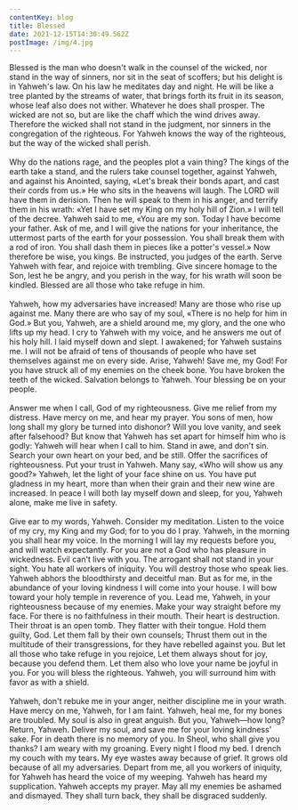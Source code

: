 ```yaml
---
contentKey: blog
title: Blessed
date: 2021-12-15T14:30:49.562Z
postImage: /img/4.jpg
---
```

Blessed is the man who doesn't walk in the counsel of the wicked, nor stand in the way of sinners, nor sit in the seat of scoffers; but his delight is in Yahweh's law. On his law he meditates day and night. He will be like a tree planted by the streams of water, that brings forth its fruit in its season, whose leaf also does not wither. Whatever he does shall prosper. The wicked are not so, but are like the chaff which the wind drives away. Therefore the wicked shall not stand in the judgment, nor sinners in the congregation of the righteous. For Yahweh knows the way of the righteous, but the way of the wicked shall perish.\
\
Why do the nations rage, and the peoples plot a vain thing? The kings of the earth take a stand, and the rulers take counsel together, against Yahweh, and against his Anointed, saying, «Let's break their bonds apart, and cast their cords from us.» He who sits in the heavens will laugh. The LORD will have them in derision. Then he will speak to them in his anger, and terrify them in his wrath: «Yet I have set my King on my holy hill of Zion.» I will tell of the decree. Yahweh said to me, «You are my son. Today I have become your father. Ask of me, and I will give the nations for your inheritance, the uttermost parts of the earth for your possession. You shall break them with a rod of iron. You shall dash them in pieces like a potter's vessel.» Now therefore be wise, you kings. Be instructed, you judges of the earth. Serve Yahweh with fear, and rejoice with trembling. Give sincere homage to the Son, lest he be angry, and you perish in the way, for his wrath will soon be kindled. Blessed are all those who take refuge in him.\
\
Yahweh, how my adversaries have increased! Many are those who rise up against me. Many there are who say of my soul, «There is no help for him in God.» But you, Yahweh, are a shield around me, my glory, and the one who lifts up my head. I cry to Yahweh with my voice, and he answers me out of his holy hill. I laid myself down and slept. I awakened; for Yahweh sustains me. I will not be afraid of tens of thousands of people who have set themselves against me on every side. Arise, Yahweh! Save me, my God! For you have struck all of my enemies on the cheek bone. You have broken the teeth of the wicked. Salvation belongs to Yahweh. Your blessing be on your people.\
\
Answer me when I call, God of my righteousness. Give me relief from my distress. Have mercy on me, and hear my prayer. You sons of men, how long shall my glory be turned into dishonor? Will you love vanity, and seek after falsehood? But know that Yahweh has set apart for himself him who is godly: Yahweh will hear when I call to him. Stand in awe, and don't sin. Search your own heart on your bed, and be still. Offer the sacrifices of righteousness. Put your trust in Yahweh. Many say, «Who will show us any good?» Yahweh, let the light of your face shine on us. You have put gladness in my heart, more than when their grain and their new wine are increased. In peace I will both lay myself down and sleep, for you, Yahweh alone, make me live in safety.\
\
Give ear to my words, Yahweh. Consider my meditation. Listen to the voice of my cry, my King and my God; for to you do I pray. Yahweh, in the morning you shall hear my voice. In the morning I will lay my requests before you, and will watch expectantly. For you are not a God who has pleasure in wickedness. Evil can't live with you. The arrogant shall not stand in your sight. You hate all workers of iniquity. You will destroy those who speak lies. Yahweh abhors the bloodthirsty and deceitful man. But as for me, in the abundance of your loving kindness I will come into your house. I will bow toward your holy temple in reverence of you. Lead me, Yahweh, in your righteousness because of my enemies. Make your way straight before my face. For there is no faithfulness in their mouth. Their heart is destruction. Their throat is an open tomb. They flatter with their tongue. Hold them guilty, God. Let them fall by their own counsels; Thrust them out in the multitude of their transgressions, for they have rebelled against you. But let all those who take refuge in you rejoice, Let them always shout for joy, because you defend them. Let them also who love your name be joyful in you. For you will bless the righteous. Yahweh, you will surround him with favor as with a shield.\
\
Yahweh, don't rebuke me in your anger, neither discipline me in your wrath. Have mercy on me, Yahweh, for I am faint. Yahweh, heal me, for my bones are troubled. My soul is also in great anguish. But you, Yahweh—how long? Return, Yahweh. Deliver my soul, and save me for your loving kindness' sake. For in death there is no memory of you. In Sheol, who shall give you thanks? I am weary with my groaning. Every night I flood my bed. I drench my couch with my tears. My eye wastes away because of grief. It grows old because of all my adversaries. Depart from me, all you workers of iniquity, for Yahweh has heard the voice of my weeping. Yahweh has heard my supplication. Yahweh accepts my prayer. May all my enemies be ashamed and dismayed. They shall turn back, they shall be disgraced suddenly.